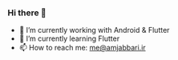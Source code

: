 ### Hi there 👋

- 🔭 I’m currently working with Android & Flutter
- 🌱 I’m currently learning Flutter
- 📫 How to reach me: me@amjabbari.ir



<!--[![Anurag's github stats](https://github-readme-stats.vercel.app/api?username=AmirJabbari)](https://github.com/anuraghazra/github-readme-stats)


**AmirJabbari/AmirJabbari** is a ✨ _special_ ✨ repository because its `README.md` (this file) appears on your GitHub profile.

Here are some ideas to get you started:

- 🔭 I’m currently working on Android & Flutter
- 🌱 I’m currently learning Java
- 📫 How to reach me: me@amjabbari.ir
- ⚡ Fun fact: i Am Senior developer :)
-->
